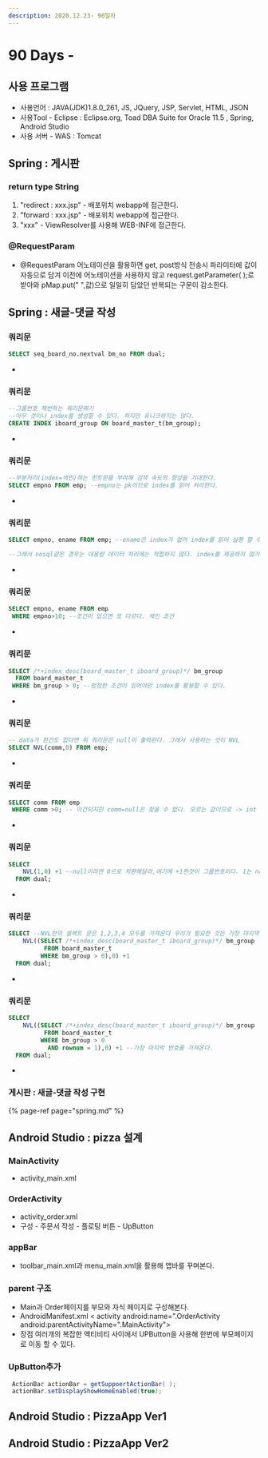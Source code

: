 ```yaml
---
description: 2020.12.23- 90일차
---
```


# 90 Days -

## 사용 프로그램

* 사용언어 : JAVA\(JDK\)1.8.0\_261, JS, JQuery, JSP, Servlet, HTML, JSON
* 사용Tool  - Eclipse : Eclipse.org, Toad DBA Suite for Oracle 11.5 , Spring, Android Studio
* 사용 서버 - WAS : Tomcat

## Spring : 게시판

### return type String

1. "redirect : xxx.jsp" - 배포위치 webapp에 접근한다.
2. "forward : xxx.jsp" - 배포위치 webapp에 접근한다.
3. "xxx" - ViewResolver를 사용해 WEB-INF에 접근한다.

### @RequestParam

* @RequestParam 어노테이션을 활용하면 get, post방식 전송시 파라미터에 값이 자동으로 담겨 이전에 어노테이션을 사용하지 않고 request.getParameter\( \);로 받아와 pMap.put\(" ",값\)으로 일일히 담았던 반복되는 구문이 감소한다.

## Spring : 새글-댓글 작성 

### 쿼리문

```sql
SELECT seq_board_no.nextval bm_no FROM dual;
```

* 
### 쿼리문

```sql
--그룹번호 채번하는 쿼리문짜기
--아무 것이나 index를 생성할 수 있다. 하지만 유니크하지는 않다.
CREATE INDEX iboard_group ON board_master_t(bm_group);
```

* 
### 쿼리문

```sql
--부분처리(index=색인)하는 힌트문을 부여해 검색 속도의 향상을 기대한다.
SELECT empno FROM emp; --empno는 pk이므로 index를 읽어 처리한다.
```

* 
### 쿼리문

```sql
SELECT empno, ename FROM emp; --ename은 index가 없어 index를 읽어 실행 할 수 없다. table을 전체 스캔한다. 데이터가 많을수록 오래걸린다.

--그래서 nosql같은 경우는 대용량 데이터 처리에는 적합하지 않다. index를 제공하지 않기 때문에. local data를 기록하는데 적합하다.
```

* 
### 쿼리문

```sql
SELECT empno, ename FROM emp
 WHERE empno>10; --조건이 있으면 또 다르다. 색인 조건
```

* 
### 쿼리문

```sql
SELECT /*+index_desc(board_master_t iboard_group)*/ bm_group
  FROM board_master_t
 WHERE bm_group > 0; --멍청한 조건이 있어야만 index를 활용할 수 있다.
```

* 
### 쿼리문

```sql
-- data가 한건도 없다면 위 쿼리문은 null이 출력된다. 그래서 사용하는 것이 NVL
SELECT NVL(comm,0) FROM emp;
```

* 
### 쿼리문

```sql
SELECT comm FROM emp
 WHERE comm >0; -- 이건되지만 comm=null은 찾을 수 없다. 모르는 값이므로 -> int result = 0; 결과가 없어 1이 될 수 없다.
```

* 
### 쿼리문

```sql
SELECT
    NVL(1,0) +1 --null이라면 0으로 치환해달라,여기에 +1한것이 그룹번호이다. 1는 null이 아니니 2가 나온다.
  FROM dual;
```

* 
### 쿼리문

```sql
SELECT --NVL안의 셀렉트 문은 1,2,3,4 모두를 가져온다 우리가 필요한 것은 가장 마지막 번호이다.
    NVL((SELECT /*+index_desc(board_master_t iboard_group)*/ bm_group
          FROM board_master_t
         WHERE bm_group > 0),0) +1
  FROM dual;
```

* 
### 쿼리문

```sql
SELECT
    NVL((SELECT /*+index_desc(board_master_t iboard_group)*/ bm_group
          FROM board_master_t
         WHERE bm_group > 0
           AND rownum = 1),0) +1 --가장 마지막 번호를 가져온다.
  FROM dual;
```

* 
###  게시판 : 새글-댓글 작성 구현

{% page-ref page="spring.md" %}

## Android Studio : pizza 설계

### MainActivity

* activity\_main.xml

### OrderActivity

* activity\_order.xml
* 구성 - 주문서 작성 - 플로팅 버튼 - UpButton 

### appBar

* toolbar\_main.xml과 menu\_main.xml을 활용해 앱바를 꾸며본다.

### parent 구조

* Main과 Order페이지를 부모와 자식 페이지로 구성해본다.
* AndroidManifest.xml &lt; activity android:name=".OrderActivity                  android:parentActivityName=".MainActivity"&gt;
* 장점 여러개의 복잡한 액티비티 사이에서  UPButton을 사용해 한번에 부모페이지로 이동 할 수 있다.

### UpButton추가

```java
 ActionBar actionBar = getSuppoertActionBar( );
 actionBar.setDisplayShowHomeEnabled(true);
```

## Android Studio : PizzaApp Ver1

## Android Studio : PizzaApp Ver2

